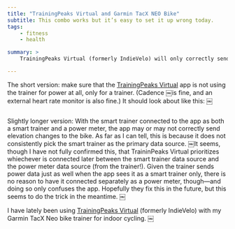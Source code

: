 ```yaml
---
title: "TrainingPeaks Virtual and Garmin TacX NEO Bike"
subtitle: This combo works but it’s easy to set it up wrong today.
tags:
    - fitness
    - health

summary: >
    TrainingPeaks Virtual (formerly IndieVelo) will only correctly send incline changes to the bike if it sees the bike primarily as a virtual trainer rather than as a power meter.￼

---
```


The short version: make sure that the [TrainingPeaks Virtual][tpv] app is not using the trainer for power at all, only for a trainer. (Cadence ￼is fine, and an external heart rate monitor is also fine.) It should look about like this: ￼

![]()

Slightly longer version: With the smart trainer connected to the app as both a smart trainer and a power meter, the app may or may not correctly send elevation changes to the bike. As far as I can tell, this is because it does not consistently pick the smart trainer as the primary data source. ￼It seems, though I have not fully confirmed this, that TraininPeaks Virtual prioritizes whiechever is connected later between the smart trainer data source and the power meter data source (from the trainer!). Given the trainer sends power data just as well when the app sees it as a smart trainer only, there is no reason to have it connected separately as a power meter, though—and doing so only confuses the app. Hopefully they fix this in the future, but this seems to do the trick in the meantime. ￼

I have lately been using [TrainingPeaks Virtual][tpv] (formerly IndieVelo) with my Garmin TacX Neo bike trainer for indoor cycling. ￼

[tpv]: TODO